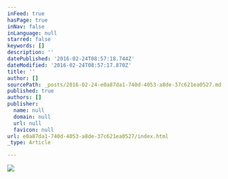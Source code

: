 ```yaml
---
inFeed: true
hasPage: true
inNav: false
inLanguage: null
starred: false
keywords: []
description: ''
datePublished: '2016-02-24T08:57:18.744Z'
dateModified: '2016-02-24T08:57:17.870Z'
title: ''
author: []
sourcePath: _posts/2016-02-24-e0a87da1-740d-4053-a8de-37c621ea0527.md
published: true
authors: []
publisher:
  name: null
  domain: null
  url: null
  favicon: null
url: e0a87da1-740d-4053-a8de-37c621ea0527/index.html
_type: Article

---
```

![](https://the-grid-user-content.s3-us-west-2.amazonaws.com/f584ffce-bc52-425a-a47c-5da71add4dd7.png)